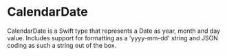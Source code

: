 # CalendarDate

CalendarDate is a Swift type that represents a Date as year, month and day value.
Includes support for formatting as a 'yyyy-mm-dd' string and JSON coding as such a string out of the box.
